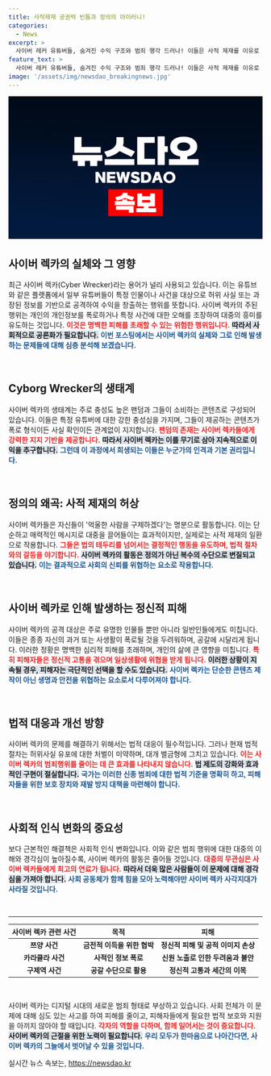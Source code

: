 ```yaml
---
title: 사적제재 공권력 빈틈과 정의의 아이러니!
categories:
  - News
excerpt: >
  사이버 레커 유튜버들, 숨겨진 수익 구조와 범죄 행각 드러나! 이들은 사적 제재를 이유로 폭로 콘텐츠를 양산하며 수익을 창출하고, 피해자는 심각한 정신적 피해를 겪고 있습니다. 이제 우리가 지켜야 할 정의는 과연 무엇일까요?
feature_text: >
  사이버 레커 유튜버들, 숨겨진 수익 구조와 범죄 행각 드러나! 이들은 사적 제재를 이유로 폭로 콘텐츠를 양산하며 수익을 창출하고, 피해자는 심각한 정신적 피해를 겪고 있습니다. 이제 우리가 지켜야 할 정의는 과연 무엇일까요?
image: '/assets/img/newsdao_breakingnews.jpg'
---
```


<p><img src="/assets/img/newsdao_breakingnews.jpg" alt="ontimetimes 속보" /></p>

<h2 data-ke-size="size26">사이버 렉카의 실체와 그 영향</h2>

<p data-ke-size="size16">최근 사이버 렉카(Cyber Wrecker)라는 용어가 널리 사용되고 있습니다. 이는 유튜브와 같은 플랫폼에서 일부 유튜버들이 특정 인물이나 사건을 대상으로 허위 사실 또는 과장된 정보를 기반으로 공격하여 수익을 창출하는 행위를 뜻합니다. 사이버 렉카의 주된 행위는 개인의 개인정보를 폭로하거나 특정 사건에 대한 오해를 조장하여 대중의 흥미를 유도하는 것입니다. <b><span style="color: #ee2323;">이것은 명백한 피해를 초래할 수 있는 위험한 행위입니다.</span></b> <b><span style="background-color: #21538527;">따라서 사회적으로 공론화가 필요합니다.</span></b> <b><span style="color: #1a5490;">이번 포스팅에서는 사이버 렉카의 실체와 그로 인해 발생하는 문제들에 대해 심층 분석해 보겠습니다.</span></b></p>

<p data-ke-size="size16">&nbsp;</p>

<h2 data-ke-size="size26">Cyborg Wrecker의 생태계</h2>

<p data-ke-size="size16">사이버 렉카의 생태계는 주로 충성도 높은 팬덤과 그들이 소비하는 콘텐츠로 구성되어 있습니다. 이들은 특정 유튜버에 대한 강한 충성심을 가지며, 그들이 제공하는 콘텐츠가 폭로 형식이든 사실 확인이든 관계없이 지지합니다. <b><span style="color: #ee2323;">팬덤의 존재는 사이버 렉카들에게 강력한 지지 기반을 제공합니다.</span></b> <b><span style="background-color: #21538527;">따라서 사이버 렉카는 이를 무기로 삼아 지속적으로 이익을 추구합니다.</span></b> <b><span style="color: #1a5490;">그런데 이 과정에서 희생되는 이들은 누군가의 인격과 기본 권리입니다.</span></b></p>

<p data-ke-size="size16">&nbsp;</p>

<h2 data-ke-size="size26">정의의 왜곡: 사적 제재의 허상</h2>

<p data-ke-size="size16">사이버 렉카들은 자신들이 '억울한 사람을 구제하겠다'는 명분으로 활동합니다. 이는 단순하고 매력적인 메시지로 대중을 끌어들이는 효과적이지만, 실제로는 사적 제재의 일환으로 작용합니다. <b><span style="color: #ee2323;">그들은 법의 테두리를 넘어서는 결정적인 행동을 유도하며, 법적 절차와의 갈등을 야기합니다.</span></b> <b><span style="background-color: #21538527;">사이버 렉카의 활동은 정의가 아닌 복수의 수단으로 변질되고 있습니다.</span></b> <b><span style="color: #1a5490;">이는 결과적으로 사회의 신뢰를 위협하는 요소로 작용합니다.</span></b></p>

<p data-ke-size="size16">&nbsp;</p>

<h2 data-ke-size="size26">사이버 렉카로 인해 발생하는 정신적 피해</h2>

<p data-ke-size="size16">사이버 렉카의 공격 대상은 주로 유명한 인물들 뿐만 아니라 일반인들에게도 미칩니다. 이들은 종종 자신의 과거 또는 사생활이 폭로될 것을 두려워하며, 공갈에 시달리게 됩니다. 이러한 정황은 명백한 심리적 피해를 초래하며, 개인의 삶에 큰 영향을 미칩니다. <b><span style="color: #ee2323;">특히 피해자들은 정신적 고통을 겪으며 일상생활에 위협을 받게 됩니다.</span></b> <b><span style="background-color: #21538527;">이러한 상황이 지속될 경우, 피해자는 극단적인 선택을 할 수도 있습니다.</span></b> <b><span style="color: #1a5490;">사이버 렉카는 단순한 콘텐츠 제작이 아닌 생명과 안전을 위협하는 요소로서 다루어져야 합니다.</span></b></p>

<p data-ke-size="size16">&nbsp;</p>

<h2 data-ke-size="size26">법적 대응과 개선 방향</h2>

<p data-ke-size="size16">사이버 렉카의 문제를 해결하기 위해서는 법적 대응이 필수적입니다. 그러나 현재 법적 절차는 허위사실 유포에 대한 처벌이 미약하며, 대개 벌금형에 그치고 있습니다. <b><span style="color: #ee2323;">이는 사이버 렉카의 범죄행위를 줄이는 데 큰 효과를 나타내지 않습니다.</span></b> <b><span style="background-color: #21538527;">법 제도의 강화와 효과적인 구현이 절실합니다.</span></b> <b><span style="color: #1a5490;">국가는 이러한 신종 범죄에 대한 법적 기준을 명확히 하고, 피해자들을 위한 보호 장치와 재발 방지 대책을 마련해야 합니다.</span></b></p>

<p data-ke-size="size16">&nbsp;</p>

<h2 data-ke-size="size26">사회적 인식 변화의 중요성</h2>

<p data-ke-size="size16">보다 근본적인 해결책은 사회적 인식 변화입니다. 이와 같은 범죄 행위에 대한 대중의 이해와 경각심이 높아질수록, 사이버 렉카의 활동은 줄어들 것입니다. <b><span style="color: #ee2323;">대중의 무관심은 사이버 렉카들에게 최고의 연료가 됩니다.</span></b> <b><span style="background-color: #21538527;">따라서 더욱 많은 사람들이 이 문제에 대해 경각심을 가져야 합니다.</span></b> <b><span style="color: #1a5490;">사회 공동체가 함께 힘을 모아 노력해야만 사이버 렉카 사각지대가 사라질 것입니다.</span></b></p>

<p data-ke-size="size16">&nbsp;</p>

<hr>

<table style="width: 100%;">
    <thead>
        <tr>
            <th style="text-align: center; height: 17px;"><b>사이버 렉카 관련 사건</b></th>
            <th style="text-align: center; height: 17px;"><b>목적</b></th>
            <th style="text-align: center; height: 17px;"><b>피해</b></th>
        </tr>
    </thead>
    <tbody>
        <tr>
            <td style="text-align: center; height: 17px;"><b>쯔양 사건</b></td>
            <td style="text-align: center; height: 17px;"><b>금전적 이득을 위한 협박</b></td>
            <td style="text-align: center; height: 17px;"><b>정신적 피해 및 공적 이미지 손상</b></td>
        </tr>
        <tr>
            <td style="text-align: center; height: 17px;"><b>카라큘라 사건</b></td>
            <td style="text-align: center; height: 17px;"><b>사적인 정보 폭로</b></td>
            <td style="text-align: center; height: 17px;"><b>신원 노출로 인한 두려움과 불안</b></td>
        </tr>
        <tr>
            <td style="text-align: center; height: 17px;"><b>구제역 사건</b></td>
            <td style="text-align: center; height: 17px;"><b>공갈 수단으로 활용</b></td>
            <td style="text-align: center; height: 17px;"><b>정신적 고통과 세간의 이목</b></td>
        </tr>
    </tbody>
</table>

<p data-ke-size="size16">&nbsp;</p>

<p data-ke-size="size16">사이버 렉카는 디지털 시대의 새로운 범죄 형태로 부상하고 있습니다. 사회 전체가 이 문제에 대해 심도 있는 사고를 하여 피해를 줄이고, 피해자들에게 필요한 법적 보호와 지원을 아끼지 않아야 할 때입니다. <b><span style="color: #ee2323;">각자의 역할을 다하며, 함께 일어서는 것이 중요합니다.</span></b> <b><span style="background-color: #21538527;">사이버 렉카의 근절을 위한 노력이 필요합니다.</span></b> <b><span style="color: #1a5490;">우리 모두가 한마음으로 나아간다면, 사이버 렉카의 그늘에서 벗어날 수 있을 것입니다.</span></b></p>
실시간 뉴스 속보는, <a href="https://newsdao.kr" rel="dofollow">https://newsdao.kr</a>


